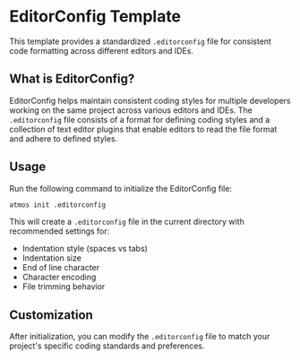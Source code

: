 # EditorConfig Template

This template provides a standardized `.editorconfig` file for consistent code formatting across different editors and IDEs.

## What is EditorConfig?

EditorConfig helps maintain consistent coding styles for multiple developers working on the same project across various editors and IDEs. The `.editorconfig` file consists of a format for defining coding styles and a collection of text editor plugins that enable editors to read the file format and adhere to defined styles.

## Usage

Run the following command to initialize the EditorConfig file:

```bash
atmos init .editorconfig
```

This will create a `.editorconfig` file in the current directory with recommended settings for:
- Indentation style (spaces vs tabs)
- Indentation size
- End of line character
- Character encoding
- File trimming behavior

## Customization

After initialization, you can modify the `.editorconfig` file to match your project's specific coding standards and preferences.
